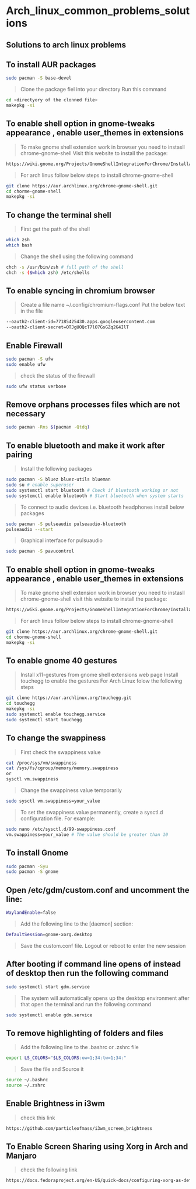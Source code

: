 # Arch_linux_common_problems_solutions
## Solutions to arch linux problems

## To install AUR packages
```bash
sudo pacman -S base-devel
```
> Clone the package fiel into your directory
> Run this command
```bash
cd <directyory of the clonned file>
makepkg -si 
```


## To enable shell option in gnome-tweaks appearance , enable user_themes in extensions
> To make gnome shell extension work in browser you need to instasll chrome-gnome-shell
> Visit this website to install the package: 
```bash
https://wiki.gnome.org/Projects/GnomeShellIntegrationForChrome/Installation
```
> For arch linus follow below steps to install chrome-gnome-shell
```bash
git clone https://aur.archlinux.org/chrome-gnome-shell.git
cd chorme-gnome-shell
makepkg -si
```


## To change the terminal shell
> First get the path of the shell
```bash
which zsh 
which bash
```
> Change the shell using the following command
```bash
chch -s /usr/bin/zsh # full path of the shell
chch -s ($which zsh) /etc/shells
```

## To enable syncing in chromium browser
> Create a file name ~/.config/chromium-flags.conf
> Put the below text in the file
```bash
--oauth2-client-id=77185425430.apps.googleusercontent.com
--oauth2-client-secret=OTJgUOQcT7lO7GsGZq2G4IlT
```

## Enable Firewall
```bash
sudo pacman -S ufw
sudo enable ufw
```

> check the status of the firewall
```bash
sudo ufw status verbose
```

## Remove orphans processes files which are not necessary
```bash
sudo pacman -Rns $(pacman -Qtdq)
```

## To enable bluetooth and make it work after pairing
> Install the following packages
```bash
sudo pacman -S bluez bluez-utils blueman
sudo su # enable superuser
sudo systemctl start bluetooth # Check if bluetooth working or not
sudo systemctl enable bluetooth # Start bluetooth when system starts
```

> To connect to audio devices i.e. bluetooth headphones install below packages
```bash
sudo pacman -S pulseaudio pulseaudio-bluetooth
pulseaudio --start
```

> Graphical interface for pulsuaudio
```bash
sudo pacman -S pavucontrol
```

## To enable shell option in gnome-tweaks appearance , enable user_themes in extensions
> To make gnome shell extension work in browser you need to instasll chrome-gnome-shell
> visit this website to install the package: 
```bash
https://wiki.gnome.org/Projects/GnomeShellIntegrationForChrome/Installation
```
> For arch linus follow below steps to install chrome-gnome-shell
```bash
git clone https://aur.archlinux.org/chrome-gnome-shell.git
cd chorme-gnome-shell
makepkg -si
```


## To enable gnome 40 gestures 
> Install x11-gestures from gnome shell extensions web page
> Install touchegg to enable the gestures
> For Arch Linux folow the following steps
```bash
git clone https://aur.archlinux.org/touchegg.git
cd touchegg
makepkg -si
sudo systemctl enable touchegg.service
sudo systemctl start touchegg
```

## To change the swappiness
> First check the swappiness value
```bash
cat /proc/sys/vm/swappiness
cat /sys/fs/cgroup/memory/memory.swappiness
or
sysctl vm.swappiness
```
> Change the swappiness value temporarily
```bash
sudo sysctl vm.swappiness=your_value
```
> To set the swappiness value permanently, create a sysctl.d configuration file. For example:
```bash
sudo nano /etc/sysctl.d/99-swappiness.conf
vm.swappiness=your_value # The value should be greater than 10
```


## To install Gnome
```bash
sudo pacman -Syu
sudo pacman -S gnome
```

## Open /etc/gdm/custom.conf and uncomment the line:
```bash
WaylandEnable=false
```
> Add the following line to the [daemon] section:
```bash
DefaultSession=gnome-xorg.desktop
```
> Save the custom.conf file.
> Logout or reboot to enter the new session
 

## After booting if command line opens of instead of desktop then run the following command
```bash
sudo systemctl start gdm.service
```
> The system will automatically opens up the desktop environment after that open the terminal and run the following command
```bash
sudo systemctl enable gdm.service
```

## To remove highlighting of folders and files
> Add the following line to the .bashrc or .zshrc file 
```bash
export LS_COLORS="$LS_COLORS:ow=1;34:tw=1;34:"
```
> Save the file and Source it
```bash
source ~/.bashrc
source ~/.zshrc
```
## Enable Brightness in i3wm
> check this link
```bash 
https://github.com/particleofmass/i3wm_screen_brightness
```

## To Enable Screen Sharing using Xorg in Arch and Manjaro
> check the following link
```bash
https://docs.fedoraproject.org/en-US/quick-docs/configuring-xorg-as-default-gnome-session/
```

